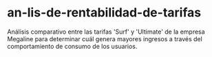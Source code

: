 # an-lis-de-rentabilidad-de-tarifas
Análisis comparativo entre las tarifas 'Surf' y 'Ultimate' de la empresa Megaline para determinar cuál genera mayores ingresos a través del comportamiento de consumo de los usuarios.
